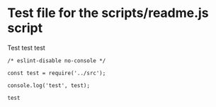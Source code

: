 # Test file for the scripts/readme.js script
Test test test

```
/* eslint-disable no-console */

const test = require('../src');

console.log('test', test);
```

```
test

```
